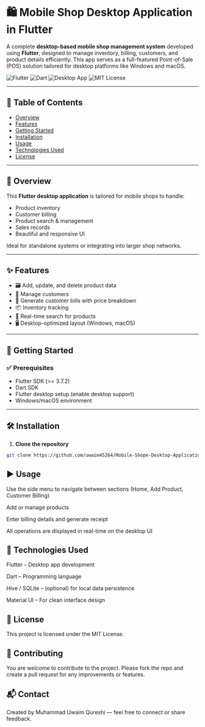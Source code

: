 # 🛍️ Mobile Shop Desktop Application in Flutter

A complete **desktop-based mobile shop management system** developed using **Flutter**, designed to manage inventory, billing, customers, and product details efficiently. This app serves as a full-featured Point-of-Sale (POS) solution tailored for desktop platforms like Windows and macOS.

![Flutter](https://img.shields.io/badge/Flutter-02569B?style=for-the-badge&logo=flutter&logoColor=white)
![Dart](https://img.shields.io/badge/Dart-0175C2?style=for-the-badge&logo=dart&logoColor=white)
![Desktop App](https://img.shields.io/badge/Desktop_App-Flutter-blue?style=for-the-badge)
![MIT License](https://img.shields.io/github/license/uwaim45264/Mobile-Shope-Desktop-Application-In-Flutter?style=for-the-badge)

---

## 📁 Table of Contents

- [Overview](#overview)
- [Features](#features)
- [Getting Started](#getting-started)
- [Installation](#installation)
- [Usage](#usage)
- [Technologies Used](#technologies-used)
- [License](#license)

---

## 🧠 Overview

This **Flutter desktop application** is tailored for mobile shops to handle:
- Product inventory
- Customer billing
- Product search & management
- Sales records
- Beautiful and responsive UI

Ideal for standalone systems or integrating into larger shop networks.

---

## ✨ Features

- 🗃️ Add, update, and delete product data
- 👥 Manage customers
- 🧾 Generate customer bills with price breakdown
- 📦 Inventory tracking
- 🔎 Real-time search for products
- 🖥️ Desktop-optimized layout (Windows, macOS)

---

## 🚀 Getting Started

### ✅ Prerequisites

- Flutter SDK (>= 3.7.2)
- Dart SDK
- Flutter desktop setup (enable desktop support)
- Windows/macOS environment

---

## 🛠 Installation

1. **Clone the repository**
```bash
git clone https://github.com/uwaim45264/Mobile-Shope-Desktop-Application-In-Flutter.git
```
## ▶️ Usage
Use the side menu to navigate between sections (Home, Add Product, Customer Billing)

Add or manage products

Enter billing details and generate receipt

All operations are displayed in real-time on the desktop UI

## 🧰 Technologies Used
Flutter – Desktop app development

Dart – Programming language

Hive / SQLite – (optional) for local data persistence

Material UI – For clean interface design

## 📄 License
This project is licensed under the MIT License.

## 🤝 Contributing
You are welcome to contribute to the project. Please fork the repo and create a pull request for any improvements or features.

## 📬 Contact
Created by Muhammad Uwaim Qureshi — feel free to connect or share feedback.
